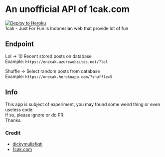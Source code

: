 # An unofficial API of 1cak.com

[![Deploy to Heroku](https://github.com/dickymuliafiqri/onecak/actions/workflows/heroku.yml/badge.svg)](https://github.com/dickymuliafiqri/onecak/actions/workflows/heroku.yml)  
1cak - Just For Fun is Indonesian web that provide lot of fun.  

## Endpoint

Lol -> 10 Recent stored posts on database  
Example: ```https://onecak.azurewebsites.net/?lol```

Shuffle -> Select random posts from database  
Example: ```https://onecak.herokuapp.com/?shuffle=5```

## Info

This app is subject of experiment, you may found some weird thing or even useless code.  
If so, please ignore or do PR.  
Thanks.  

### Credit

- [dickymuliafiqti](https://github.com/dickymuliafiqri)  
- [1cak.com](https://1cak.com)
